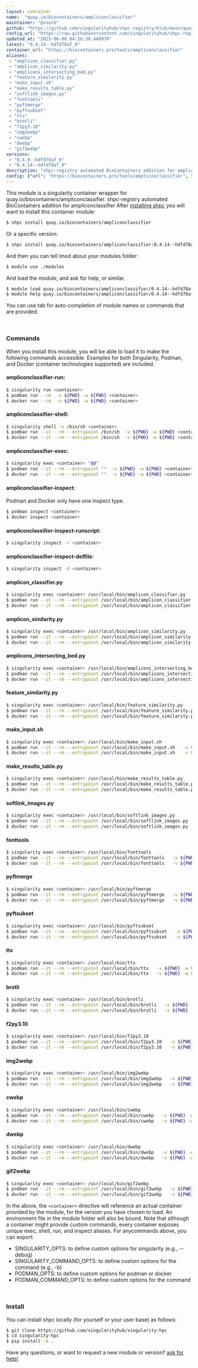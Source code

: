 ```yaml
---
layout: container
name:  "quay.io/biocontainers/ampliconclassifier"
maintainer: "@vsoch"
github: "https://github.com/singularityhub/shpc-registry/blob/main/quay.io/biocontainers/ampliconclassifier/container.yaml"
config_url: "https://raw.githubusercontent.com/singularityhub/shpc-registry/main/quay.io/biocontainers/ampliconclassifier/container.yaml"
updated_at: "2023-06-08 04:16:30.440970"
latest: "0.4.14--hdfd78af_0"
container_url: "https://biocontainers.pro/tools/ampliconclassifier"
aliases:
 - "amplicon_classifier.py"
 - "amplicon_similarity.py"
 - "amplicons_intersecting_bed.py"
 - "feature_similarity.py"
 - "make_input.sh"
 - "make_results_table.py"
 - "softlink_images.py"
 - "fonttools"
 - "pyftmerge"
 - "pyftsubset"
 - "ttx"
 - "brotli"
 - "f2py3.10"
 - "img2webp"
 - "cwebp"
 - "dwebp"
 - "gif2webp"
versions:
 - "0.4.9--hdfd78af_0"
 - "0.4.14--hdfd78af_0"
description: "shpc-registry automated BioContainers addition for ampliconclassifier"
config: {"url": "https://biocontainers.pro/tools/ampliconclassifier", "maintainer": "@vsoch", "description": "shpc-registry automated BioContainers addition for ampliconclassifier", "latest": {"0.4.14--hdfd78af_0": "sha256:ac2c6ea300c53e5905d0709e0df3e6c862bfa910f7a524d3be0db24b28742127"}, "tags": {"0.4.9--hdfd78af_0": "sha256:8ddbfa465577dda20b88265f5971469d37436039f91688ebb703f0c89263e5c5", "0.4.14--hdfd78af_0": "sha256:ac2c6ea300c53e5905d0709e0df3e6c862bfa910f7a524d3be0db24b28742127"}, "docker": "quay.io/biocontainers/ampliconclassifier", "aliases": {"amplicon_classifier.py": "/usr/local/bin/amplicon_classifier.py", "amplicon_similarity.py": "/usr/local/bin/amplicon_similarity.py", "amplicons_intersecting_bed.py": "/usr/local/bin/amplicons_intersecting_bed.py", "feature_similarity.py": "/usr/local/bin/feature_similarity.py", "make_input.sh": "/usr/local/bin/make_input.sh", "make_results_table.py": "/usr/local/bin/make_results_table.py", "softlink_images.py": "/usr/local/bin/softlink_images.py", "fonttools": "/usr/local/bin/fonttools", "pyftmerge": "/usr/local/bin/pyftmerge", "pyftsubset": "/usr/local/bin/pyftsubset", "ttx": "/usr/local/bin/ttx", "brotli": "/usr/local/bin/brotli", "f2py3.10": "/usr/local/bin/f2py3.10", "img2webp": "/usr/local/bin/img2webp", "cwebp": "/usr/local/bin/cwebp", "dwebp": "/usr/local/bin/dwebp", "gif2webp": "/usr/local/bin/gif2webp"}}
---
```


This module is a singularity container wrapper for quay.io/biocontainers/ampliconclassifier.
shpc-registry automated BioContainers addition for ampliconclassifier
After [installing shpc](#install) you will want to install this container module:


```bash
$ shpc install quay.io/biocontainers/ampliconclassifier
```

Or a specific version:

```bash
$ shpc install quay.io/biocontainers/ampliconclassifier:0.4.14--hdfd78af_0
```

And then you can tell lmod about your modules folder:

```bash
$ module use ./modules
```

And load the module, and ask for help, or similar.

```bash
$ module load quay.io/biocontainers/ampliconclassifier/0.4.14--hdfd78af_0
$ module help quay.io/biocontainers/ampliconclassifier/0.4.14--hdfd78af_0
```

You can use tab for auto-completion of module names or commands that are provided.

<br>

### Commands

When you install this module, you will be able to load it to make the following commands accessible.
Examples for both Singularity, Podman, and Docker (container technologies supported) are included.

#### ampliconclassifier-run:

```bash
$ singularity run <container>
$ podman run --rm  -v ${PWD} -w ${PWD} <container>
$ docker run --rm  -v ${PWD} -w ${PWD} <container>
```

#### ampliconclassifier-shell:

```bash
$ singularity shell -s /bin/sh <container>
$ podman run --it --rm --entrypoint /bin/sh  -v ${PWD} -w ${PWD} <container>
$ docker run --it --rm --entrypoint /bin/sh  -v ${PWD} -w ${PWD} <container>
```

#### ampliconclassifier-exec:

```bash
$ singularity exec <container> "$@"
$ podman run --it --rm --entrypoint ""  -v ${PWD} -w ${PWD} <container> "$@"
$ docker run --it --rm --entrypoint ""  -v ${PWD} -w ${PWD} <container> "$@"
```

#### ampliconclassifier-inspect:

Podman and Docker only have one inspect type.

```bash
$ podman inspect <container>
$ docker inspect <container>
```

#### ampliconclassifier-inspect-runscript:

```bash
$ singularity inspect -r <container>
```

#### ampliconclassifier-inspect-deffile:

```bash
$ singularity inspect -d <container>
```


#### amplicon_classifier.py

```bash
$ singularity exec <container> /usr/local/bin/amplicon_classifier.py
$ podman run --it --rm --entrypoint /usr/local/bin/amplicon_classifier.py   -v ${PWD} -w ${PWD} <container> -c " $@"
$ docker run --it --rm --entrypoint /usr/local/bin/amplicon_classifier.py   -v ${PWD} -w ${PWD} <container> -c " $@"
```


#### amplicon_similarity.py

```bash
$ singularity exec <container> /usr/local/bin/amplicon_similarity.py
$ podman run --it --rm --entrypoint /usr/local/bin/amplicon_similarity.py   -v ${PWD} -w ${PWD} <container> -c " $@"
$ docker run --it --rm --entrypoint /usr/local/bin/amplicon_similarity.py   -v ${PWD} -w ${PWD} <container> -c " $@"
```


#### amplicons_intersecting_bed.py

```bash
$ singularity exec <container> /usr/local/bin/amplicons_intersecting_bed.py
$ podman run --it --rm --entrypoint /usr/local/bin/amplicons_intersecting_bed.py   -v ${PWD} -w ${PWD} <container> -c " $@"
$ docker run --it --rm --entrypoint /usr/local/bin/amplicons_intersecting_bed.py   -v ${PWD} -w ${PWD} <container> -c " $@"
```


#### feature_similarity.py

```bash
$ singularity exec <container> /usr/local/bin/feature_similarity.py
$ podman run --it --rm --entrypoint /usr/local/bin/feature_similarity.py   -v ${PWD} -w ${PWD} <container> -c " $@"
$ docker run --it --rm --entrypoint /usr/local/bin/feature_similarity.py   -v ${PWD} -w ${PWD} <container> -c " $@"
```


#### make_input.sh

```bash
$ singularity exec <container> /usr/local/bin/make_input.sh
$ podman run --it --rm --entrypoint /usr/local/bin/make_input.sh   -v ${PWD} -w ${PWD} <container> -c " $@"
$ docker run --it --rm --entrypoint /usr/local/bin/make_input.sh   -v ${PWD} -w ${PWD} <container> -c " $@"
```


#### make_results_table.py

```bash
$ singularity exec <container> /usr/local/bin/make_results_table.py
$ podman run --it --rm --entrypoint /usr/local/bin/make_results_table.py   -v ${PWD} -w ${PWD} <container> -c " $@"
$ docker run --it --rm --entrypoint /usr/local/bin/make_results_table.py   -v ${PWD} -w ${PWD} <container> -c " $@"
```


#### softlink_images.py

```bash
$ singularity exec <container> /usr/local/bin/softlink_images.py
$ podman run --it --rm --entrypoint /usr/local/bin/softlink_images.py   -v ${PWD} -w ${PWD} <container> -c " $@"
$ docker run --it --rm --entrypoint /usr/local/bin/softlink_images.py   -v ${PWD} -w ${PWD} <container> -c " $@"
```


#### fonttools

```bash
$ singularity exec <container> /usr/local/bin/fonttools
$ podman run --it --rm --entrypoint /usr/local/bin/fonttools   -v ${PWD} -w ${PWD} <container> -c " $@"
$ docker run --it --rm --entrypoint /usr/local/bin/fonttools   -v ${PWD} -w ${PWD} <container> -c " $@"
```


#### pyftmerge

```bash
$ singularity exec <container> /usr/local/bin/pyftmerge
$ podman run --it --rm --entrypoint /usr/local/bin/pyftmerge   -v ${PWD} -w ${PWD} <container> -c " $@"
$ docker run --it --rm --entrypoint /usr/local/bin/pyftmerge   -v ${PWD} -w ${PWD} <container> -c " $@"
```


#### pyftsubset

```bash
$ singularity exec <container> /usr/local/bin/pyftsubset
$ podman run --it --rm --entrypoint /usr/local/bin/pyftsubset   -v ${PWD} -w ${PWD} <container> -c " $@"
$ docker run --it --rm --entrypoint /usr/local/bin/pyftsubset   -v ${PWD} -w ${PWD} <container> -c " $@"
```


#### ttx

```bash
$ singularity exec <container> /usr/local/bin/ttx
$ podman run --it --rm --entrypoint /usr/local/bin/ttx   -v ${PWD} -w ${PWD} <container> -c " $@"
$ docker run --it --rm --entrypoint /usr/local/bin/ttx   -v ${PWD} -w ${PWD} <container> -c " $@"
```


#### brotli

```bash
$ singularity exec <container> /usr/local/bin/brotli
$ podman run --it --rm --entrypoint /usr/local/bin/brotli   -v ${PWD} -w ${PWD} <container> -c " $@"
$ docker run --it --rm --entrypoint /usr/local/bin/brotli   -v ${PWD} -w ${PWD} <container> -c " $@"
```


#### f2py3.10

```bash
$ singularity exec <container> /usr/local/bin/f2py3.10
$ podman run --it --rm --entrypoint /usr/local/bin/f2py3.10   -v ${PWD} -w ${PWD} <container> -c " $@"
$ docker run --it --rm --entrypoint /usr/local/bin/f2py3.10   -v ${PWD} -w ${PWD} <container> -c " $@"
```


#### img2webp

```bash
$ singularity exec <container> /usr/local/bin/img2webp
$ podman run --it --rm --entrypoint /usr/local/bin/img2webp   -v ${PWD} -w ${PWD} <container> -c " $@"
$ docker run --it --rm --entrypoint /usr/local/bin/img2webp   -v ${PWD} -w ${PWD} <container> -c " $@"
```


#### cwebp

```bash
$ singularity exec <container> /usr/local/bin/cwebp
$ podman run --it --rm --entrypoint /usr/local/bin/cwebp   -v ${PWD} -w ${PWD} <container> -c " $@"
$ docker run --it --rm --entrypoint /usr/local/bin/cwebp   -v ${PWD} -w ${PWD} <container> -c " $@"
```


#### dwebp

```bash
$ singularity exec <container> /usr/local/bin/dwebp
$ podman run --it --rm --entrypoint /usr/local/bin/dwebp   -v ${PWD} -w ${PWD} <container> -c " $@"
$ docker run --it --rm --entrypoint /usr/local/bin/dwebp   -v ${PWD} -w ${PWD} <container> -c " $@"
```


#### gif2webp

```bash
$ singularity exec <container> /usr/local/bin/gif2webp
$ podman run --it --rm --entrypoint /usr/local/bin/gif2webp   -v ${PWD} -w ${PWD} <container> -c " $@"
$ docker run --it --rm --entrypoint /usr/local/bin/gif2webp   -v ${PWD} -w ${PWD} <container> -c " $@"
```



In the above, the `<container>` directive will reference an actual container provided
by the module, for the version you have chosen to load. An environment file in the
module folder will also be bound. Note that although a container
might provide custom commands, every container exposes unique exec, shell, run, and
inspect aliases. For anycommands above, you can export:

 - SINGULARITY_OPTS: to define custom options for singularity (e.g., --debug)
 - SINGULARITY_COMMAND_OPTS: to define custom options for the command (e.g., -b)
 - PODMAN_OPTS: to define custom options for podman or docker
 - PODMAN_COMMAND_OPTS: to define custom options for the command

<br>

### Install

You can install shpc locally (for yourself or your user base) as follows:

```bash
$ git clone https://github.com/singularityhub/singularity-hpc
$ cd singularity-hpc
$ pip install -e .
```

Have any questions, or want to request a new module or version? [ask for help!](https://github.com/singularityhub/singularity-hpc/issues)